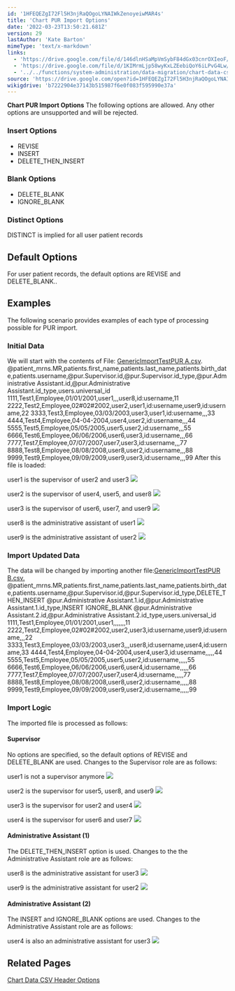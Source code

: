 ```yaml
---
id: '1HFEQEZgI72Fl5H3njRaQOgoLYNAIWkZenoyeiwMAR4s'
title: 'Chart PUR Import Options'
date: '2022-03-23T13:50:21.681Z'
version: 29
lastAuthor: 'Kate Barton'
mimeType: 'text/x-markdown'
links:
  - 'https://drive.google.com/file/d/146dlnHSaMpVmSybF84dGx03cnrOXIeoF/view?usp=sharing'
  - 'https://drive.google.com/file/d/1KIMrmLjp58wyKxLZEebiQoY6iLPvG4Lw/view?usp=sharing'
  - '../../functions/system-administration/data-migration/chart-data-csv-header-options.md'
source: 'https://drive.google.com/open?id=1HFEQEZgI72Fl5H3njRaQOgoLYNAIWkZenoyeiwMAR4s'
wikigdrive: 'b7222904e37143b515987f6e0f083f595990e37a'
---
```

**Chart PUR Import Options**
The following options are allowed. Any other options are unsupported and will be rejected.

### Insert Options

* REVISE
* INSERT
* DELETE_THEN_INSERT

### Blank Options

* DELETE_BLANK
* IGNORE_BLANK

### Distinct Options

DISTINCT is implied for all user patient records

## Default Options

For user patient records, the default options are REVISE and DELETE_BLANK..

## Examples

The following scenario provides examples of each type of processing possible for PUR import.

### Initial Data

We will start with the contents of File: [GenericImportTestPUR A.csv](https://drive.google.com/file/d/146dlnHSaMpVmSybF84dGx03cnrOXIeoF/view?usp=sharing).
@patient_mrns.MR,patients.first_name,patients.last_name,patients.birth_date,patients.username,@pur.Supervisor.id,@pur.Supervisor.id_type,@pur.Administrative Assistant.id,@pur.Administrative Assistant.id_type,users.universal_id
1111,Test1,Employee,01/01/2001,user1,,,user8,id:username,11
2222,Test2,Employee,02#02#2002,user2,user1,id:username,user9,id:username,22
3333,Test3,Employee,03/03/2003,user3,user1,id:username,,,33
4444,Test4,Employee,04-04-2004,user4,user2,id:username,,,44
5555,Test5,Employee,05/05/2005,user5,user2,id:username,,,55
6666,Test6,Employee,06/06/2006,user6,user3,id:username,,,66
7777,Test7,Employee,07/07/2007,user7,user3,id:username,,,77
8888,Test8,Employee,08/08/2008,user8,user2,id:username,,,88
9999,Test9,Employee,09/09/2009,user9,user3,id:username,,,99
After this file is loaded:

  user1 is the supervisor of user2 and user3 <img src="../chart-pur-import-options.assets/10000201000002DB0000009F13CE25A39E59A40A.png" />


  user2 is the supervisor of user4, user5, and user8 <img src="../chart-pur-import-options.assets/10000201000002DB000000BA1E7745D841B11C74.png" />


  user3 is the supervisor of user6, user7, and user9 <img src="../chart-pur-import-options.assets/10000201000002DB000000C094A464D0B70D66E3.png" />


  user8 is the administrative assistant of user1 <img src="../chart-pur-import-options.assets/10000201000002DB00000091BB4BA2B6AAF89086.png" />


  user9 is the administrative assistant of user2 <img src="../chart-pur-import-options.assets/10000201000002DB0000008BEA2347B861170B13.png" />


### Import Updated Data

The data will be changed by importing another file:[GenericImportTestPUR B.csv.](https://drive.google.com/file/d/1KIMrmLjp58wyKxLZEebiQoY6iLPvG4Lw/view?usp=sharing)
@patient_mrns.MR,patients.first_name,patients.last_name,patients.birth_date,patients.username,@pur.Supervisor.id,@pur.Supervisor.id_type,DELETE_THEN_INSERT @pur.Administrative Assistant.1.id,@pur.Administrative Assistant.1.id_type,INSERT IGNORE_BLANK @pur.Administrative Assistant.2.id,@pur.Administrative Assistant.2.id_type,users.universal_id
1111,Test1,Employee,01/01/2001,user1,,,,,,,11
2222,Test2,Employee,02#02#2002,user2,user3,id:username,user9,id:username,,,22
3333,Test3,Employee,03/03/2003,user3,,,user8,id:username,user4,id:username,33
4444,Test4,Employee,04-04-2004,user4,user3,id:username,,,,,44
5555,Test5,Employee,05/05/2005,user5,user2,id:username,,,,,55
6666,Test6,Employee,06/06/2006,user6,user4,id:username,,,,,66
7777,Test7,Employee,07/07/2007,user7,user4,id:username,,,,,77
8888,Test8,Employee,08/08/2008,user8,user2,id:username,,,,,88
9999,Test9,Employee,09/09/2009,user9,user2,id:username,,,,,99

### Import Logic

The imported file is processed as follows:

#### Supervisor

No options are specified, so the default options of REVISE and DELETE_BLANK are used. Changes to the Supervisor role are as follows:

  user1 is not a supervisor anymore <img src="../chart-pur-import-options.assets/10000201000002DB00000077FFC1401BDA3967AD.png" />


  user2 is the supervisor for user5, user8, and user9 <img src="../chart-pur-import-options.assets/10000201000002DB000000BF754A6BF495ED0992.png" />


  user3 is the supervisor for user2 and user4 <img src="../chart-pur-import-options.assets/10000201000002DB000000A4546E8BFB1756FB92.png" />


  user4 is the supervisor for user6 and user7 <img src="../chart-pur-import-options.assets/10000201000002DB000000BCD44FB293A0E23E10.png" />


#### Administrative Assistant (1)

The DELETE_THEN_INSERT option is used. Changes to the the Administrative Assistant role are as follows:

  user8 is the administrative assistant for user3 <img src="../chart-pur-import-options.assets/10000201000002DB0000008E5AB0CF4362710142.png" />


  user9 is the administrative assistant for user2 <img src="../chart-pur-import-options.assets/10000201000002DB000000910C92E0BE7B938A52.png" />


#### Administrative Assistant (2)

The INSERT and IGNORE_BLANK options are used. Changes to the Administrative Assistant role are as follows:

  user4 is also an administrative assistant for user3 <img src="../chart-pur-import-options.assets/10000201000002DB000000BC8C402C4D4FD9A999.png" />


## Related Pages

[Chart Data CSV Header Options](../../functions/system-administration/data-migration/chart-data-csv-header-options.md)

